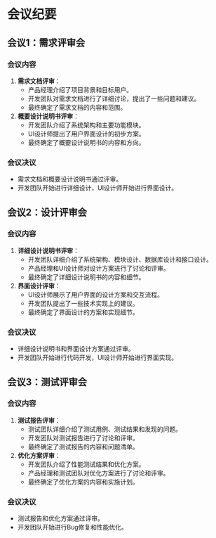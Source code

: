 # 会议纪要

## 会议1：需求评审会

### 会议内容

1. **需求文档评审**：
   - 产品经理介绍了项目背景和目标用户。
   - 开发团队对需求文档进行了详细讨论，提出了一些问题和建议。
   - 最终确定了需求文档的内容和范围。
2. **概要设计说明书评审**：
   - 开发团队介绍了系统架构和主要功能模块。
   - UI设计师提出了用户界面设计的初步方案。
   - 最终确定了概要设计说明书的内容和方向。

### 会议决议

- 需求文档和概要设计说明书通过评审。
- 开发团队开始进行详细设计，UI设计师开始进行界面设计。

## 会议2：设计评审会

### 会议内容

1. **详细设计说明书评审**：
   - 开发团队详细介绍了系统架构、模块设计、数据库设计和接口设计。
   - 产品经理和UI设计师对设计方案进行了讨论和评审。
   - 最终确定了详细设计说明书的内容和细节。
2. **界面设计评审**：
   - UI设计师展示了用户界面的设计方案和交互流程。
   - 开发团队提出了一些技术实现上的建议。
   - 最终确定了界面设计的方案和实现细节。

### 会议决议

- 详细设计说明书和界面设计方案通过评审。
- 开发团队开始进行代码开发，UI设计师开始进行界面实现。

## 会议3：测试评审会

### 会议内容

1. **测试报告评审**：
   - 测试团队详细介绍了测试用例、测试结果和发现的问题。
   - 开发团队对测试报告进行了讨论和评审。
   - 最终确定了测试报告的内容和问题清单。
2. **优化方案评审**：
   - 开发团队介绍了性能测试结果和优化方案。
   - 产品经理和测试团队对优化方案进行了讨论和评审。
   - 最终确定了优化方案的内容和实施计划。

### 会议决议

- 测试报告和优化方案通过评审。
- 开发团队开始进行Bug修复和性能优化。